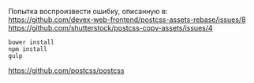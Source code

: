 
Попытка воспроизвести ошибку, описанную в:  
https://github.com/devex-web-frontend/postcss-assets-rebase/issues/8  
https://github.com/shutterstock/postcss-copy-assets/issues/4  

```
bower install
npm install
gulp
```

https://github.com/postcss/postcss